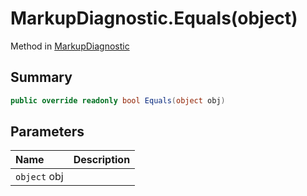 # MarkupDiagnostic.Equals(object)

Method in [MarkupDiagnostic](/docs/api/csharp/yarn.markup.lineparser.markupdiagnostic.md)

## Summary



```csharp
public override readonly bool Equals(object obj)
```

## Parameters

|Name|Description|
|:---|:---|
|`object` obj||

